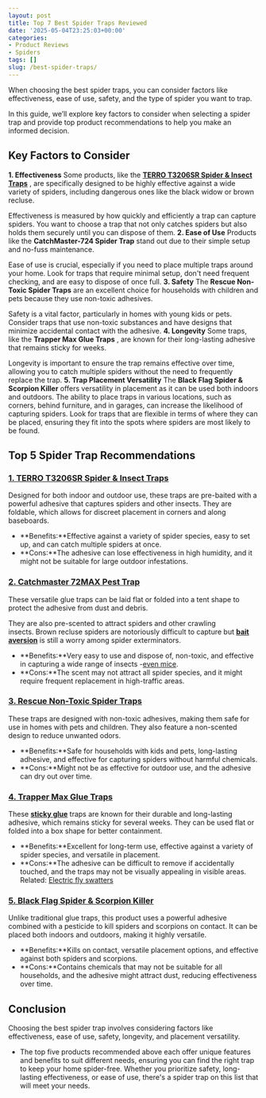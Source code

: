 ```yaml
---
layout: post
title: Top 7 Best Spider Traps Reviewed
date: '2025-05-04T23:25:03+00:00'
categories:
- Product Reviews
- Spiders
tags: []
slug: /best-spider-traps/
---
```


When choosing the best spider traps, you can consider factors like effectiveness, ease of use, safety, and the type of spider you want to trap.

In this guide, we’ll explore key factors to consider when selecting a spider trap and provide top product recommendations to help you make an informed decision.
## **Key Factors to Consider**
**1. Effectiveness**
Some products, like the
[**TERRO T3206SR Spider & Insect Traps**](https://www.amazon.com/dp/B07Q697VZK/?tag=p-policy-20)
, are specifically designed to be highly effective against a wide variety of spiders, including dangerous ones like the black widow or brown recluse.

Effectiveness is measured by how quickly and efficiently a trap can capture spiders. You want to choose a trap that not only catches spiders but also holds them securely until you can dispose of them.
**2. Ease of Use**
Products like the
**CatchMaster-724 Spider Trap**
stand out due to their simple setup and no-fuss maintenance.

Ease of use is crucial, especially if you need to place multiple traps around your home. Look for traps that require minimal setup, don't need frequent checking, and are easy to dispose of once full.
**3. Safety**
The
**Rescue Non-Toxic Spider Traps**
are an excellent choice for households with children and pets because they use non-toxic adhesives.

Safety is a vital factor, particularly in homes with young kids or pets. Consider traps that use non-toxic substances and have designs that minimize accidental contact with the adhesive.
**4. Longevity**
Some traps, like the
**Trapper Max Glue Traps**
, are known for their long-lasting adhesive that remains sticky for weeks.

Longevity is important to ensure the trap remains effective over time, allowing you to catch multiple spiders without the need to frequently replace the trap.
**5. Trap Placement Versatility**
The
**Black Flag Spider & Scorpion Killer**
offers versatility in placement as it can be used both indoors and outdoors. The ability to place traps in various locations, such as corners, behind furniture, and in garages, can increase the likelihood of capturing spiders. Look for traps that are flexible in terms of where they can be placed, ensuring they fit into the spots where spiders are most likely to be found.
## **Top 5 Spider Trap Recommendations**
### [**1. TERRO T3206SR Spider & Insect Traps**](https://www.amazon.com/dp/B07Q697VZK/?tag=p-policy-20)
Designed for both indoor and outdoor use, these traps are pre-baited with a powerful adhesive that captures spiders and other insects. They are foldable, which allows for discreet placement in corners and along baseboards.
- **Benefits:**Effective against a variety of spider species, easy to set up, and can catch multiple spiders at once.
- **Cons:**The adhesive can lose effectiveness in high humidity, and it might not be suitable for large outdoor infestations.
### [**2. Catchmaster 72MAX Pest Trap**](https://www.amazon.com/dp/B07Q697VZK/?tag=p-policy-20)
These versatile glue traps can be laid flat or folded into a tent shape to protect the adhesive from dust and debris.

They are also pre-scented to attract spiders and other crawling insects. Brown recluse spiders are notoriously difficult to capture but
[**bait aversion**](https://portal.nifa.usda.gov/web/crisprojectpages/0231493-behavioral-resistance-and-bait-aversion-in-the-german-cockroach.html)
is still a worry among spider exterminators.
- **Benefits:**Very easy to use and dispose of, non-toxic, and effective in capturing a wide range of insects -[even mice](https://pestpolicy.com/how-much-is-an-exterminator-for-mice/).
- **Cons:**The scent may not attract all spider species, and it might require frequent replacement in high-traffic areas.
### [**3. Rescue Non-Toxic Spider Traps**](https://www.amazon.com/dp/B08QDM86VM/?tag=p-policy-20)
These traps are designed with non-toxic adhesives, making them safe for use in homes with pets and children. They also feature a non-scented design to reduce unwanted odors.
- **Benefits:**Safe for households with kids and pets, long-lasting adhesive, and effective for capturing spiders without harmful chemicals.
- **Cons:**Might not be as effective for outdoor use, and the adhesive can dry out over time.
### [**4. Trapper Max Glue Traps**](https://www.amazon.com/dp/B06XGL8R89/?tag=p-policy-20)
These
[**sticky glue**](https://citybugs.tamu.edu/factsheets/ipm/what-is-a-sticky-trap/)
traps are known for their durable and long-lasting adhesive, which remains sticky for several weeks. They can be used flat or folded into a box shape for better containment.
- **Benefits:**Excellent for long-term use, effective against a variety of spider species, and versatile in placement.
- **Cons:**The adhesive can be difficult to remove if accidentally touched, and the traps may not be visually appealing in visible areas.
Related:
[Electric fly swatters](https://pestpolicy.com/best-electric-fly-swatter/)
### [**5. Black Flag Spider & Scorpion Killer**](https://www.amazon.com/dp/B00AA8WSKW/?tag=p-policy-20)
Unlike traditional glue traps, this product uses a powerful adhesive combined with a pesticide to kill spiders and scorpions on contact. It can be placed both indoors and outdoors, making it highly versatile.
- **Benefits:**Kills on contact, versatile placement options, and effective against both spiders and scorpions.
- **Cons:**Contains chemicals that may not be suitable for all households, and the adhesive might attract dust, reducing effectiveness over time.
## **Conclusion**
Choosing the best spider trap involves considering factors like effectiveness, ease of use, safety, longevity, and placement versatility.
- The top five products recommended above each offer unique features and benefits to suit different needs, ensuring you can find the right trap to keep your home spider-free.
Whether you prioritize safety, long-lasting effectiveness, or ease of use, there's a spider trap on this list that will meet your needs.
